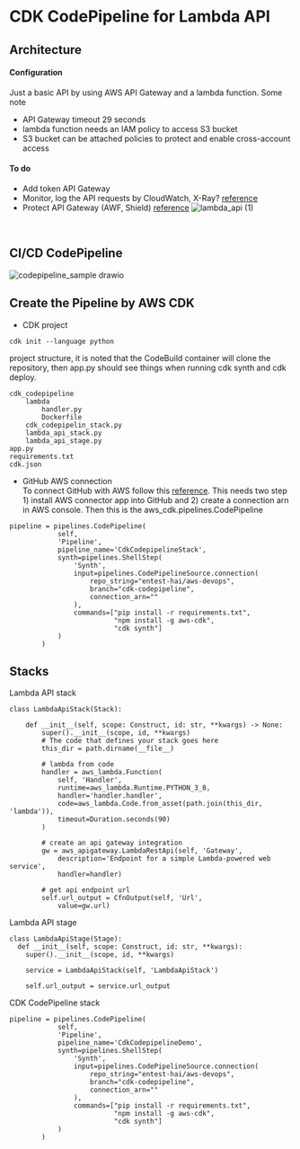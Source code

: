# CDK CodePipeline for Lambda API 

## Architecture
#### Configuration
Just a basic API by using AWS API Gateway and a lambda function. Some note
- API Gateway timeout 29 seconds
- lambda function needs an IAM policy to access S3 bucket 
- S3 bucket can be attached policies to protect and enable cross-account access <br/>
#### To do
- Add token API Gateway 
- Monitor, log the API requests by CloudWatch, X-Ray? [reference](https://docs.aws.amazon.com/apigateway/latest/developerguide/security-monitoring.html)
- Protect API Gateway (AWF, Shield) [reference](https://aws.amazon.com/blogs/compute/amazon-api-gateway-adds-support-for-aws-waf/)
![lambda_api (1)](https://user-images.githubusercontent.com/20411077/153315852-3a2bb76e-eb96-4dc1-b1e3-1a6befc7ee5b.png)
<br/>

## CI/CD CodePipeline

![codepipeline_sample drawio](https://user-images.githubusercontent.com/20411077/153315728-81a090a1-ddee-4626-81ec-d14620c09f08.png)


## Create the Pipeline by AWS CDK
- CDK project <br/>
```
cdk init --language python 
```
project structure, it is noted that the CodeBuild container will clone the repository, then app.py should see things when running cdk synth and cdk deploy. 
```
cdk_codepipeline
    lambda
        handler.py
        Dockerfile
    cdk_codepipelin_stack.py
    lambda_api_stack.py
    lambda_api_stage.py
app.py
requirements.txt 
cdk.json
```
- GitHub AWS connection <br/>
To connect GitHub with AWS follow this [reference](https://docs.aws.amazon.com/dtconsole/latest/userguide/connections-create-github.html). This needs two step 1) install AWS connector app into GitHub and 2) create a connection arn in AWS console. Then this is the aws_cdk.pipelines.CodePipeline
```
pipeline = pipelines.CodePipeline(
            self,
            'Pipeline',
            pipeline_name='CdkCodepipelineStack',
            synth=pipelines.ShellStep(
                'Synth',
                input=pipelines.CodePipelineSource.connection(
                    repo_string="entest-hai/aws-devops",
                    branch="cdk-codepipeline",
                    connection_arn=""
                ),
                commands=["pip install -r requirements.txt",
                          "npm install -g aws-cdk",
                          "cdk synth"]
            )
        )
``` 

## Stacks 
Lambda API stack 
```
class LambdaApiStack(Stack):

    def __init__(self, scope: Construct, id: str, **kwargs) -> None:
        super().__init__(scope, id, **kwargs)
        # The code that defines your stack goes here
        this_dir = path.dirname(__file__)

        # lambda from code
        handler = aws_lambda.Function(
            self, 'Handler',
            runtime=aws_lambda.Runtime.PYTHON_3_8,
            handler='handler.handler',
            code=aws_lambda.Code.from_asset(path.join(this_dir, 'lambda')),
            timeout=Duration.seconds(90)
        )

        # create an api gateway integration
        gw = aws_apigateway.LambdaRestApi(self, 'Gateway',
            description='Endpoint for a simple Lambda-powered web service',
            handler=handler)

        # get api endpoint url
        self.url_output = CfnOutput(self, 'Url',
            value=gw.url)

```
Lambda API stage 
```
class LambdaApiStage(Stage):
  def __init__(self, scope: Construct, id: str, **kwargs):
    super().__init__(scope, id, **kwargs)

    service = LambdaApiStack(self, 'LambdaApiStack')

    self.url_output = service.url_output
```
CDK CodePipeline stack 
```
pipeline = pipelines.CodePipeline(
            self,
            'Pipeline',
            pipeline_name='CdkCodepipelineDemo',
            synth=pipelines.ShellStep(
                'Synth',
                input=pipelines.CodePipelineSource.connection(
                    repo_string="entest-hai/aws-devops",
                    branch="cdk-codepipeline",
                    connection_arn=""
                ),
                commands=["pip install -r requirements.txt",
                          "npm install -g aws-cdk",
                          "cdk synth"]
            )
        )
```
